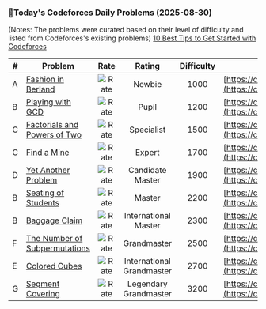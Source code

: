 ### 🌟Today's Codeforces Daily Problems (2025-08-30)
(Notes: The problems were curated based on their level of difficulty and listed from Codeforces's existing problems)
[10 Best Tips to Get Started with Codeforces](https://github.com/ika9810/Codeforces-Daily-Problems/blob/main/10%20Best%20Tips%20to%20Get%20Started%20with%20Codeforces.md)

| # | Problem | Rate| Rating | Difficulty | Contest |
|---| ----- | :--------: | :----------: | :----------: | ---------- |
|A|[Fashion in Berland](https://codeforces.com/contest/691/problem/A)|![Rate](https://img.shields.io/badge/Newbie-1000-lightgrey)|Newbie|1000|[https://codeforces.com/contest/691](https://codeforces.com/contest/691)|
|B|[Playing with GCD](https://codeforces.com/contest/1736/problem/B)|![Rate](https://img.shields.io/badge/Pupil-1200-brightgreen)|Pupil|1200|[https://codeforces.com/contest/1736](https://codeforces.com/contest/1736)|
|C|[Factorials and Powers of Two](https://codeforces.com/contest/1646/problem/C)|![Rate](https://img.shields.io/badge/Specialist-1500-9cf)|Specialist|1500|[https://codeforces.com/contest/1646](https://codeforces.com/contest/1646)|
|C|[Find a Mine](https://codeforces.com/contest/1934/problem/C)|![Rate](https://img.shields.io/badge/Expert-1700-blue)|Expert|1700|[https://codeforces.com/contest/1934](https://codeforces.com/contest/1934)|
|D|[Yet Another Problem](https://codeforces.com/contest/1747/problem/D)|![Rate](https://img.shields.io/badge/Candidate%20Master-1900-blueviolet)|Candidate Master|1900|[https://codeforces.com/contest/1747](https://codeforces.com/contest/1747)|
|B|[Seating of Students](https://codeforces.com/contest/906/problem/B)|![Rate](https://img.shields.io/badge/Master-2200-orange)|Master|2200|[https://codeforces.com/contest/906](https://codeforces.com/contest/906)|
|B|[Baggage Claim](https://codeforces.com/contest/2097/problem/B)|![Rate](https://img.shields.io/badge/International%20Master-2300-orange)|International Master|2300|[https://codeforces.com/contest/2097](https://codeforces.com/contest/2097)|
|F|[The Number of Subpermutations](https://codeforces.com/contest/1175/problem/F)|![Rate](https://img.shields.io/badge/Grandmaster-2500-red)|Grandmaster|2500|[https://codeforces.com/contest/1175](https://codeforces.com/contest/1175)|
|E|[Colored Cubes](https://codeforces.com/contest/1025/problem/E)|![Rate](https://img.shields.io/badge/International%20Grandmaster-2700-red)|International Grandmaster|2700|[https://codeforces.com/contest/1025](https://codeforces.com/contest/1025)|
|G|[Segment Covering](https://codeforces.com/contest/1774/problem/G)|![Rate](https://img.shields.io/badge/Legendary%20Grandmaster-3200-red)|Legendary Grandmaster|3200|[https://codeforces.com/contest/1774](https://codeforces.com/contest/1774)|
